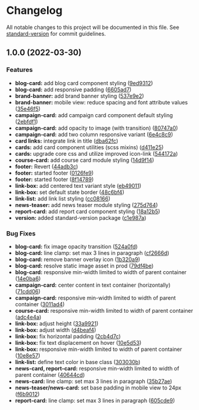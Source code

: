 # Changelog

All notable changes to this project will be documented in this file. See [standard-version](https://github.com/conventional-changelog/standard-version) for commit guidelines.

## 1.0.0 (2022-03-30)


### Features

* **blog-card:** add blog card component styling ([9ed9312](https://github.com/felleslosninger/tlp-storybook-websites/commit/9ed93123856eed48fb883ccd49183a1e83326779))
* **blog-card:** add responsive padding ([6605ad7](https://github.com/felleslosninger/tlp-storybook-websites/commit/6605ad781296fce579a8a66e6172792e6119add0))
* **brand-banner:** add brand banner styling ([537e9e2](https://github.com/felleslosninger/tlp-storybook-websites/commit/537e9e2b310f3af10f916de5bb39d0ebeca7a786))
* **brand-banner:** mobile view: reduce spacing and font attribute values ([35e46f5](https://github.com/felleslosninger/tlp-storybook-websites/commit/35e46f5c5e01f86f63142cf360de16949d8fb8af))
* **campaign-card:** add campaign card component default styling ([2ebfdf1](https://github.com/felleslosninger/tlp-storybook-websites/commit/2ebfdf12db0d06a16093d7c934eb689d321471df))
* **campaign-card:** add opacity to image (with transition) ([80747a0](https://github.com/felleslosninger/tlp-storybook-websites/commit/80747a085d592ace971cc25c456bc389a91021dc))
* **campaign-card:** add two column responsive variant ([6e4c8c9](https://github.com/felleslosninger/tlp-storybook-websites/commit/6e4c8c9daee2b47020ab111f25423d2a852490c4))
* **card links:** integrate link in title ([dba62fc](https://github.com/felleslosninger/tlp-storybook-websites/commit/dba62fcc38f487bc7e180dc616a68529501760d0))
* **cards:** add card component utilities (scss mixins) ([d411e25](https://github.com/felleslosninger/tlp-storybook-websites/commit/d411e25f6722609b3f5f33addc005e9e48b45719))
* **cards:** upgrade core css and utilize improved icon-link ([544172a](https://github.com/felleslosninger/tlp-storybook-websites/commit/544172aef0027f8e5cca033d0170740426483cd2))
* **course-card:** add course card module styling ([14d9f14](https://github.com/felleslosninger/tlp-storybook-websites/commit/14d9f1454744a29bfc81ec4a659663b8d7c32676))
* **footer:** Revert ([44adb3c](https://github.com/felleslosninger/tlp-storybook-websites/commit/44adb3cc608a8405e23482e0c0f90f7b2e27f2ca))
* **footer:** started footer ([0126fe9](https://github.com/felleslosninger/tlp-storybook-websites/commit/0126fe95b9e7fdf302f7c06e1172cb0b3025cad4))
* **footer:** started footer ([8f14789](https://github.com/felleslosninger/tlp-storybook-websites/commit/8f147895160facfe1ea6a06f0501aaa2ff71ec65))
* **link-box:** add centered text variant style ([eb49011](https://github.com/felleslosninger/tlp-storybook-websites/commit/eb490112bf139fc6febf985d7ed7a6689fddb500))
* **link-box:** set default state border ([48c6bf4](https://github.com/felleslosninger/tlp-storybook-websites/commit/48c6bf4925fe272a22e783f72d60dfe58bc17b61))
* **link-list:** add link list styling ([cc08166](https://github.com/felleslosninger/tlp-storybook-websites/commit/cc0816617db4b312023860cc0078fc80bfa2dd12))
* **news-teaser:** add news teaser module styling ([275d764](https://github.com/felleslosninger/tlp-storybook-websites/commit/275d764e2f47280d36ce967eac802fd62fc3a7d3))
* **report-card:** add report card component styling ([18a12b5](https://github.com/felleslosninger/tlp-storybook-websites/commit/18a12b5c9d933e997fb20c25c762594e4d3eac6e))
* **version:** added standard-version package ([c1e987a](https://github.com/felleslosninger/tlp-storybook-websites/commit/c1e987a9675f9c271cf9a7c534c588c249d30fb0))


### Bug Fixes

* **blog-card:** fix image opacity transition ([524a0fd](https://github.com/felleslosninger/tlp-storybook-websites/commit/524a0fd89353e185db3a5971ffa380c5fa6a283a))
* **blog-card:** line clamp: set max 3 lines in paragraph ([cf2666d](https://github.com/felleslosninger/tlp-storybook-websites/commit/cf2666dd210b002ded54963a3d4546dadec30769))
* **blog-card:** remove banner overlay icon ([1b320a9](https://github.com/felleslosninger/tlp-storybook-websites/commit/1b320a957de893309321e5b2204d0d11777777d3))
* **blog-card:** resolve static image asset in prod ([79df4be](https://github.com/felleslosninger/tlp-storybook-websites/commit/79df4be89c4ecc127ebfc817de6074b6eeacde67))
* **blog-card:** responsive min-width limited to width of parent container ([14e0ba6](https://github.com/felleslosninger/tlp-storybook-websites/commit/14e0ba698a626e2bb1ca0c7bd78b4dc72e265e22))
* **campaign-card:** center content in text container (horizontally) ([71cdd06](https://github.com/felleslosninger/tlp-storybook-websites/commit/71cdd06daa65ba3ae1c5cbaa54e6149f4c4c49f6))
* **campaign-card:** responsive min-width limited to width of parent container ([3011ad4](https://github.com/felleslosninger/tlp-storybook-websites/commit/3011ad46eca46c46b37eac5312326c8cd9f5b1ba))
* **course-card:** responsive min-width limited to width of parent container ([adc4e4a](https://github.com/felleslosninger/tlp-storybook-websites/commit/adc4e4a874324aeda5ad26d9286bf1be809313de))
* **link-box:** adjust height ([33a9921](https://github.com/felleslosninger/tlp-storybook-websites/commit/33a9921463624cb70e74b6bd18289f922a355ced))
* **link-box:** adjust width ([d4beaf4](https://github.com/felleslosninger/tlp-storybook-websites/commit/d4beaf46b6aebbae030550e57f5aa4f06b03c140))
* **link-box:** fix horizontal padding ([2cb4d7c](https://github.com/felleslosninger/tlp-storybook-websites/commit/2cb4d7ce860a9327c670344186bd037bd8b6ca79))
* **link-box:** fix text displacement on hover ([10e5d53](https://github.com/felleslosninger/tlp-storybook-websites/commit/10e5d53b0f35f18376fe03cf9c4e1e3b228dc39f))
* **link-box:** responsive min-width limited to width of parent container ([10e8e57](https://github.com/felleslosninger/tlp-storybook-websites/commit/10e8e572be7fc200235da2444751617377ab051d))
* **link-list:** define text color in base class ([303030b](https://github.com/felleslosninger/tlp-storybook-websites/commit/303030b0f5a4d985af63aa8819e5e26c4314d1a3))
* **news-card, report-card:** responsive min-width limited to width of parent container ([40644cd](https://github.com/felleslosninger/tlp-storybook-websites/commit/40644cd6580f1e6385e1b7400e3e8dd6a950fde4))
* **news-card:** line clamp: set max 3 lines in paragraph ([35b27ae](https://github.com/felleslosninger/tlp-storybook-websites/commit/35b27ae8aa9ce0b40f8c32204a5c72f4209cca3d))
* **news-teaser/news-card:** set base padding in mobile view to 24px ([f6b9012](https://github.com/felleslosninger/tlp-storybook-websites/commit/f6b901208563a7370b4b1d60d191d4651edca3dc))
* **report-card:** line clamp: set max 3 lines in paragraph ([605cde9](https://github.com/felleslosninger/tlp-storybook-websites/commit/605cde9555c08b5eecd9175dfbb8a3c940a40018))
